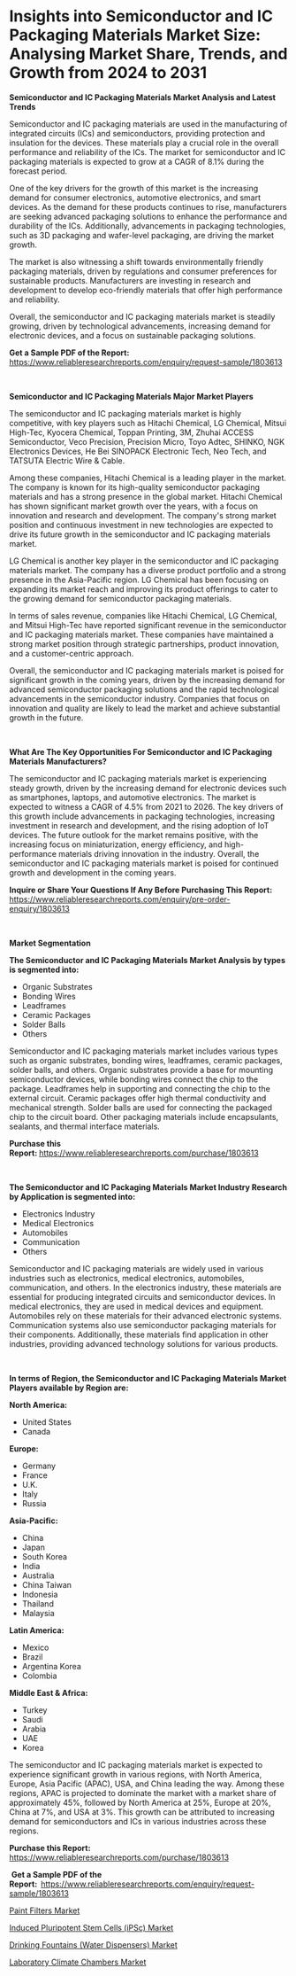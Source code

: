<p><h1>Insights into Semiconductor and IC Packaging Materials Market Size: Analysing Market Share, Trends, and Growth from 2024 to 2031</h1></p><p><strong>Semiconductor and IC Packaging Materials Market Analysis and Latest Trends</strong></p>
<p><p>Semiconductor and IC packaging materials are used in the manufacturing of integrated circuits (ICs) and semiconductors, providing protection and insulation for the devices. These materials play a crucial role in the overall performance and reliability of the ICs. The market for semiconductor and IC packaging materials is expected to grow at a CAGR of 8.1% during the forecast period. </p><p>One of the key drivers for the growth of this market is the increasing demand for consumer electronics, automotive electronics, and smart devices. As the demand for these products continues to rise, manufacturers are seeking advanced packaging solutions to enhance the performance and durability of the ICs. Additionally, advancements in packaging technologies, such as 3D packaging and wafer-level packaging, are driving the market growth.</p><p>The market is also witnessing a shift towards environmentally friendly packaging materials, driven by regulations and consumer preferences for sustainable products. Manufacturers are investing in research and development to develop eco-friendly materials that offer high performance and reliability.</p><p>Overall, the semiconductor and IC packaging materials market is steadily growing, driven by technological advancements, increasing demand for electronic devices, and a focus on sustainable packaging solutions.</p></p>
<p><strong>Get a Sample PDF of the Report:&nbsp;</strong> <a href="https://www.reliableresearchreports.com/enquiry/request-sample/1803613">https://www.reliableresearchreports.com/enquiry/request-sample/1803613</a></p>
<p>&nbsp;</p>
<p><strong>Semiconductor and IC Packaging Materials Major Market Players</strong></p>
<p><p>The semiconductor and IC packaging materials market is highly competitive, with key players such as Hitachi Chemical, LG Chemical, Mitsui High-Tec, Kyocera Chemical, Toppan Printing, 3M, Zhuhai ACCESS Semiconductor, Veco Precision, Precision Micro, Toyo Adtec, SHINKO, NGK Electronics Devices, He Bei SINOPACK Electronic Tech, Neo Tech, and TATSUTA Electric Wire & Cable.</p><p>Among these companies, Hitachi Chemical is a leading player in the market. The company is known for its high-quality semiconductor packaging materials and has a strong presence in the global market. Hitachi Chemical has shown significant market growth over the years, with a focus on innovation and research and development. The company's strong market position and continuous investment in new technologies are expected to drive its future growth in the semiconductor and IC packaging materials market.</p><p>LG Chemical is another key player in the semiconductor and IC packaging materials market. The company has a diverse product portfolio and a strong presence in the Asia-Pacific region. LG Chemical has been focusing on expanding its market reach and improving its product offerings to cater to the growing demand for semiconductor packaging materials.</p><p>In terms of sales revenue, companies like Hitachi Chemical, LG Chemical, and Mitsui High-Tec have reported significant revenue in the semiconductor and IC packaging materials market. These companies have maintained a strong market position through strategic partnerships, product innovation, and a customer-centric approach.</p><p>Overall, the semiconductor and IC packaging materials market is poised for significant growth in the coming years, driven by the increasing demand for advanced semiconductor packaging solutions and the rapid technological advancements in the semiconductor industry. Companies that focus on innovation and quality are likely to lead the market and achieve substantial growth in the future.</p></p>
<p>&nbsp;</p>
<p><strong>What Are The Key Opportunities For Semiconductor and IC Packaging Materials Manufacturers?</strong></p>
<p><p>The semiconductor and IC packaging materials market is experiencing steady growth, driven by the increasing demand for electronic devices such as smartphones, laptops, and automotive electronics. The market is expected to witness a CAGR of 4.5% from 2021 to 2026. The key drivers of this growth include advancements in packaging technologies, increasing investment in research and development, and the rising adoption of IoT devices. The future outlook for the market remains positive, with the increasing focus on miniaturization, energy efficiency, and high-performance materials driving innovation in the industry. Overall, the semiconductor and IC packaging materials market is poised for continued growth and development in the coming years.</p></p>
<p><strong>Inquire or Share Your Questions If Any Before Purchasing This Report:</strong> <a href="https://www.reliableresearchreports.com/enquiry/pre-order-enquiry/1803613">https://www.reliableresearchreports.com/enquiry/pre-order-enquiry/1803613</a></p>
<p>&nbsp;</p>
<p><strong>Market Segmentation</strong></p>
<p><strong>The Semiconductor and IC Packaging Materials Market Analysis by types is segmented into:</strong></p>
<p><ul><li>Organic Substrates</li><li>Bonding Wires</li><li>Leadframes</li><li>Ceramic Packages</li><li>Solder Balls</li><li>Others</li></ul></p>
<p><p>Semiconductor and IC packaging materials market includes various types such as organic substrates, bonding wires, leadframes, ceramic packages, solder balls, and others. Organic substrates provide a base for mounting semiconductor devices, while bonding wires connect the chip to the package. Leadframes help in supporting and connecting the chip to the external circuit. Ceramic packages offer high thermal conductivity and mechanical strength. Solder balls are used for connecting the packaged chip to the circuit board. Other packaging materials include encapsulants, sealants, and thermal interface materials.</p></p>
<p><strong>Purchase this Report:&nbsp;</strong><a href="https://www.reliableresearchreports.com/purchase/1803613">https://www.reliableresearchreports.com/purchase/1803613</a></p>
<p>&nbsp;</p>
<p><strong>The Semiconductor and IC Packaging Materials Market Industry Research by Application is segmented into:</strong></p>
<p><ul><li>Electronics Industry</li><li>Medical Electronics</li><li>Automobiles</li><li>Communication</li><li>Others</li></ul></p>
<p><p>Semiconductor and IC packaging materials are widely used in various industries such as electronics, medical electronics, automobiles, communication, and others. In the electronics industry, these materials are essential for producing integrated circuits and semiconductor devices. In medical electronics, they are used in medical devices and equipment. Automobiles rely on these materials for their advanced electronic systems. Communication systems also use semiconductor packaging materials for their components. Additionally, these materials find application in other industries, providing advanced technology solutions for various products.</p></p>
<p>&nbsp;</p>
<p><strong>In terms of Region, the Semiconductor and IC Packaging Materials Market Players available by Region are:</strong></p>
<p>
    <p> <strong> North America: </strong>
        <ul>
            <li>United States</li>
            <li>Canada</li>
        </ul>
        </p> 
    <p> <strong> Europe: </strong>
        <ul>
            <li>Germany</li>
            <li>France</li>
            <li>U.K.</li>
            <li>Italy</li>
            <li>Russia</li>
        </ul>
        </p> 
    <p> <strong> Asia-Pacific: </strong>
        <ul>
            <li>China</li>
            <li>Japan</li>
            <li>South Korea</li>
            <li>India</li>
            <li>Australia</li>
            <li>China Taiwan</li>
            <li>Indonesia</li>
            <li>Thailand</li>
            <li>Malaysia</li>
        </ul>
        </p> 
    <p> <strong> Latin America: </strong>
        <ul>
            <li>Mexico</li>
            <li>Brazil</li>
            <li>Argentina Korea</li>
            <li>Colombia</li>
        </ul>
        </p> 
    <p> <strong> Middle East & Africa: </strong>
        <ul>
            <li>Turkey</li>
            <li>Saudi</li>
            <li>Arabia</li>
            <li>UAE</li>
            <li>Korea</li>
        </ul>
    </p>
    </p>
<p><p>The semiconductor and IC packaging materials market is expected to experience significant growth in various regions, with North America, Europe, Asia Pacific (APAC), USA, and China leading the way. Among these regions, APAC is projected to dominate the market with a market share of approximately 45%, followed by North America at 25%, Europe at 20%, China at 7%, and USA at 3%. This growth can be attributed to increasing demand for semiconductors and ICs in various industries across these regions.</p></p>
<p><strong>Purchase this Report: </strong><a href="https://www.reliableresearchreports.com/purchase/1803613">https://www.reliableresearchreports.com/purchase/1803613</a></p>
<p>&nbsp;<strong>Get a Sample PDF of the Report:&nbsp;&nbsp;</strong><a href="https://www.reliableresearchreports.com/enquiry/request-sample/1803613">https://www.reliableresearchreports.com/enquiry/request-sample/1803613</a></p>
<p><strong></strong></p>
<p><p><a href="https://view.publitas.com/reportprime-1/paint-filters-market-growth-market-trends-covid-19-impact-and-forecasts-for-period-from-2024-2031/">Paint Filters Market</a></p><p><a href="https://view.publitas.com/reportprime-1/induced-pluripotent-stem-cells-ipsc-market-insights-market-players-and-forecast-till-2031/">Induced Pluripotent Stem Cells (iPSc) Market</a></p><p><a href="https://view.publitas.com/reportprime-1/drinking-fountains-water-dispensers-market-share-market-new-trends-analysis-report-by-type-by-application-by-end-use-by-region-and-segment-forecasts-2024-2031/">Drinking Fountains (Water Dispensers) Market</a></p><p><a href="https://iodized-pantydraco-05c.notion.site/Laboratory-Climate-Chambers-Market-Furnish-Information-about-Market-Size-Market-Share-Market-Dynam-d798d133996a439da46bc2bae5e53bb7">Laboratory Climate Chambers Market</a></p></p>